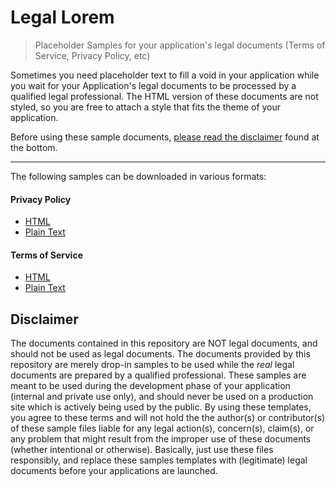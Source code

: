 # Legal Lorem

> Placeholder Samples for your application's legal documents (Terms of Service, Privacy Policy, etc)

Sometimes you need placeholder text to fill a void in your application while you wait for your Application's legal
documents to be processed by a qualified legal professional. The HTML version of these documents are not styled, so you
are free to attach a style that fits the theme of your application. 

Before using these sample documents, [please read the disclaimer](#disclaimer) found at the bottom. 

---


The following samples can be downloaded in various formats:

#### Privacy Policy 

- [HTML](privacy-policy.html)
- [Plain Text](privacy-policy.txt)

#### Terms of Service

- [HTML](terms-of-service.html)
- [Plain Text](terms-of-service.txt)


## Disclaimer

The documents contained in this repository are NOT legal documents, and should not be used as legal
documents. The documents provided by this repository are merely drop-in samples to be used while the *real* legal
documents are prepared by a qualified professional. These samples are meant to be used during the development phase
of your application (internal and private use only), and should never be used on a production site which is actively
being used by the public. By using these templates, you agree to these terms and will not hold the the author(s) or
contributor(s) of these sample files liable for any legal action(s), concern(s), claim(s), or any problem that might
result from the improper use of these documents (whether intentional or otherwise). Basically, just use these files
responsibly, and replace these samples templates with (legitimate) legal documents before your applications are launched. 
 


